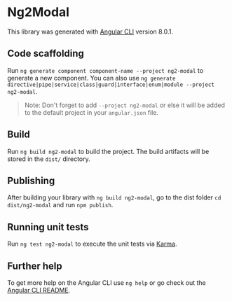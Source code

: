 # Ng2Modal

This library was generated with [Angular CLI](https://github.com/angular/angular-cli) version 8.0.1.

## Code scaffolding

Run `ng generate component component-name --project ng2-modal` to generate a new component. You can also use `ng generate directive|pipe|service|class|guard|interface|enum|module --project ng2-modal`.
> Note: Don't forget to add `--project ng2-modal` or else it will be added to the default project in your `angular.json` file. 

## Build

Run `ng build ng2-modal` to build the project. The build artifacts will be stored in the `dist/` directory.

## Publishing

After building your library with `ng build ng2-modal`, go to the dist folder `cd dist/ng2-modal` and run `npm publish`.

## Running unit tests

Run `ng test ng2-modal` to execute the unit tests via [Karma](https://karma-runner.github.io).

## Further help

To get more help on the Angular CLI use `ng help` or go check out the [Angular CLI README](https://github.com/angular/angular-cli/blob/master/README.md).
